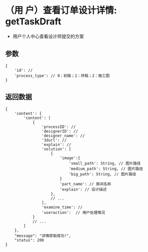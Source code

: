 # （用  户）查看订单设计详情: getTaskDraft

- 用户个人中心查看设计师提交的方案

## 参数

    {
        'id': //
        'process_type': // 0：初稿；1：终稿；2：施工图
    }

## 返回数据

    {
        'content': {
            'content': [
                {
                    'processID': //
                    'designerID': //
                    'designer_name': //
                    '3durl': //
                    'explain': //
                    'solution': [
                        {
                            'image':{
                                'small_path': String, // 图片路径
                                'medium_path': String, // 图片路径
                                'big_path': String, // 图片路径
                            }
                            'part_name': // 房间名称
                            'explain': // 设计描述
                        },
                        // ...
                    ],
                    'examine_time': //
                    'useraction':  // 用户处理情况
                }
                // ...
            ]
        },
        "message": "详情获取成功!",
        "status": 200
    }
